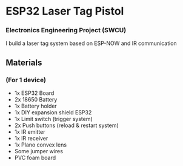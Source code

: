 # ESP32 Laser Tag Pistol
### Electronics Engineering Project (SWCU)
I build a laser tag system based on ESP-NOW and IR communication

## Materials
### (For 1 device)
- 1x ESP32 Board
- 2x 18650 Battery
- 1x Battery holder
- 1x DIY expansion shield ESP32
- 1x Limit switch (trigger system)
- 2x Push buttons (reload & restart system)
- 1x IR emitter
- 1x IR receiver
- 1x Plano convex lens
- Some jumper wires 
- PVC foam board

